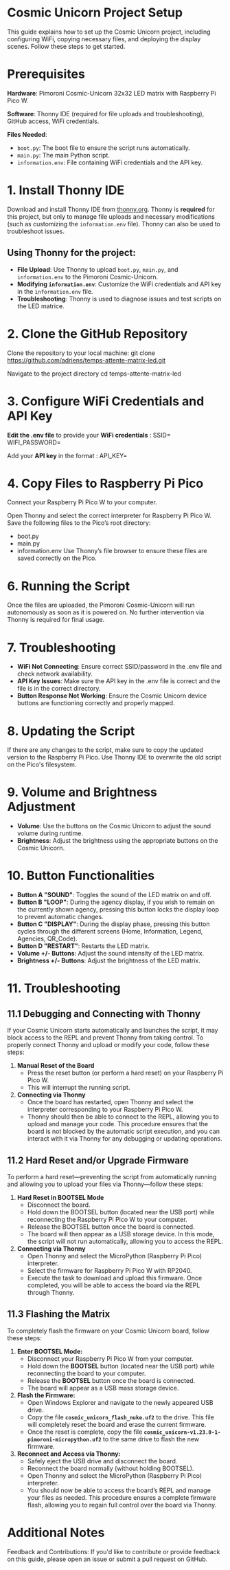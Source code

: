 # Cosmic Unicorn Project Setup

This guide explains how to set up the Cosmic Unicorn project, including configuring WiFi, copying necessary files, and deploying the display scenes. Follow these steps to get started.

# Prerequisites

**Hardware**: Pimoroni Cosmic-Unicorn 32x32 LED matrix with Raspberry Pi Pico W.

**Software**: Thonny IDE (required for file uploads and troubleshooting), GitHub access, WiFi credentials.

**Files Needed**:
  - `boot.py`: The boot file to ensure the script runs automatically.
  - `main.py`: The main Python script.
  - `information.env`: File containing WiFi credentials and the API key.

# 1. Install Thonny IDE

Download and install Thonny IDE from [thonny.org](https://thonny.org/). Thonny is **required** for this project, but only to manage file uploads and necessary modifications (such as customizing the `information.env` file). Thonny can also be used to troubleshoot issues.

## Using Thonny for the project:
- **File Upload**: Use Thonny to upload `boot.py`, `main.py`, and `information.env` to the Pimoroni Cosmic-Unicorn.
- **Modifying `information.env`**: Customize the WiFi credentials and API key in the `information.env` file.
- **Troubleshooting**: Thonny is used to diagnose issues and test scripts on the LED matrice.


# 2. Clone the GitHub Repository

Clone the repository to your local machine:
  git clone https://github.com/adriens/temps-attente-matrix-led.git

Navigate to the project directory
  cd temps-attente-matrix-led

# 3. Configure WiFi Credentials and API Key

**Edit the .env file** to provide your **WiFi credentials** :
SSID=<your-SSID>
WIFI_PASSWORD=<your-password>

Add your **API key** in the format :
  API_KEY=<your-api-key>

# 4. Copy Files to Raspberry Pi Pico

Connect your Raspberry Pi Pico W to your computer.

Open Thonny and select the correct interpreter for Raspberry Pi Pico W.
Save the following files to the Pico’s root directory:
- boot.py
- main.py
- information.env
Use Thonny’s file browser to ensure these files are saved correctly on the Pico.

# 6. Running the Script

Once the files are uploaded, the Pimoroni Cosmic-Unicorn will run autonomously as soon as it is powered on. No further intervention via Thonny is required for final usage.

# 7. Troubleshooting

* **WiFi Not Connecting**: Ensure correct SSID/password in the .env file and check network availability.
* **API Key Issues**: Make sure the API key in the .env file is correct and the file is in the correct directory.
* **Button Response Not Working**: Ensure the Cosmic Unicorn device buttons are functioning correctly and properly mapped.

# 8. Updating the Script

If there are any changes to the script, make sure to copy the updated version to the Raspberry Pi Pico.
Use Thonny IDE to overwrite the old script on the Pico's filesystem.

# 9. Volume and Brightness Adjustment

* **Volume**: Use the buttons on the Cosmic Unicorn to adjust the sound volume during runtime.
* **Brightness**: Adjust the brightness using the appropriate buttons on the Cosmic Unicorn.

# 10. Button Functionalities
* **Button A "SOUND"**: Toggles the sound of the LED matrix on and off.
* **Button B "LOOP"**: During the agency display, if you wish to remain on the currently shown agency, pressing this button locks the display loop to prevent automatic changes.
* **Button C "DISPLAY"**: During the display phase, pressing this button cycles through the different screens (Home, Information, Legend, Agencies, QR_Code).
* **Button D "RESTART"**: Restarts the LED matrix.
* **Volume +/- Buttons**: Adjust the sound intensity of the LED matrix.
* **Brightness +/- Buttons**: Adjust the brightness of the LED matrix.

# 11. Troubleshooting

## 11.1 Debugging and Connecting with Thonny
If your Cosmic Unicorn starts automatically and launches the script, it may block access to the REPL and prevent Thonny from taking control. 
To properly connect Thonny and upload or modify your code, follow these steps:
1. **Manual Reset of the Board**
   - Press the reset button (or perform a hard reset) on your Raspberry Pi Pico W.
   - This will interrupt the running script.
2. **Connecting via Thonny**
   - Once the board has restarted, open Thonny and select the interpreter corresponding to your Raspberry Pi Pico W.
   - Thonny should then be able to connect to the REPL, allowing you to upload and manage your code.
This procedure ensures that the board is not blocked by the automatic script execution, and you can interact with it via Thonny for any debugging or updating operations.

## 11.2 Hard Reset and/or Upgrade Firmware
To perform a hard reset—preventing the script from automatically running and allowing you to upload your files via Thonny—follow these steps:
1. **Hard Reset in BOOTSEL Mode**
   - Disconnect the board.
   - Hold down the BOOTSEL button (located near the USB port) while reconnecting the Raspberry Pi Pico W to your computer.
   - Release the BOOTSEL button once the board is connected.
   - The board will then appear as a USB storage device. In this mode, the script will not run automatically, allowing you to access the REPL.
2. **Connecting via Thonny**
   - Open Thonny and select the MicroPython (Raspberry Pi Pico) interpreter.
   - Select the firmware for Raspberry Pi Pico W with RP2040.
   - Execute the task to download and upload this firmware.
Once completed, you will be able to access the board via the REPL through Thonny.

## 11.3 Flashing the Matrix
To completely flash the firmware on your Cosmic Unicorn board, follow these steps:
1. **Enter BOOTSEL Mode:**  
   - Disconnect your Raspberry Pi Pico W from your computer.  
   - Hold down the **BOOTSEL** button (located near the USB port) while reconnecting the board to your computer.  
   - Release the **BOOTSEL** button once the board is connected.  
   - The board will appear as a USB mass storage device.
2. **Flash the Firmware:**  
   - Open Windows Explorer and navigate to the newly appeared USB drive.  
   - Copy the file **`cosmic_unicorn_flash_nuke.uf2`** to the drive. This file will completely reset the board and erase the current firmware.  
   - Once the reset is complete, copy the file **`cosmic_unicorn-v1.23.0-1-pimoroni-micropython.uf2`** to the same drive to flash the new firmware.
3. **Reconnect and Access via Thonny:**  
   - Safely eject the USB drive and disconnect the board.  
   - Reconnect the board normally (without holding BOOTSEL).  
   - Open Thonny and select the MicroPython (Raspberry Pi Pico) interpreter.  
   - You should now be able to access the board’s REPL and manage your files as needed.
This procedure ensures a complete firmware flash, allowing you to regain full control over the board via Thonny.

# Additional Notes
Feedback and Contributions: If you'd like to contribute or provide feedback on this guide, please open an issue or submit a pull request on GitHub.
